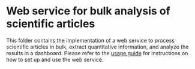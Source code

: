 # Web service for bulk analysis of scientific articles
This folder contains the implementation of a web service to process scientific articles in bulk, extract quantitative information, and analyze the results in a dashboard. Please refer to the [usage guide](../../docs/04_usage_guide_web_service.md) for instructions on how to set up and use the web service.